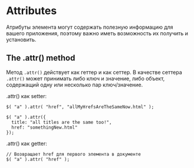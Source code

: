 # Attributes
Атрибуты элемента могут содержать полезную информацию для вашего приложения, поэтому важно иметь возможность их получить и установить.

## The .attr() method
Метод `.attr()` действует как геттер и как сеттер. В качестве сеттера `.attr()` может принимать либо ключ и значение, либо объект, содержащий одну или несколько пар ключ/значение.

.attr() как setter:

    $( "a" ).attr( "href", "allMyHrefsAreTheSameNow.html" );
    
    $( "a" ).attr({
      title: "all titles are the same too!",
      href: "somethingNew.html"
    });

.attr() как getter:

    // Возвращает href для первого элемента в документе
    $( "a" ).attr( "href" );
